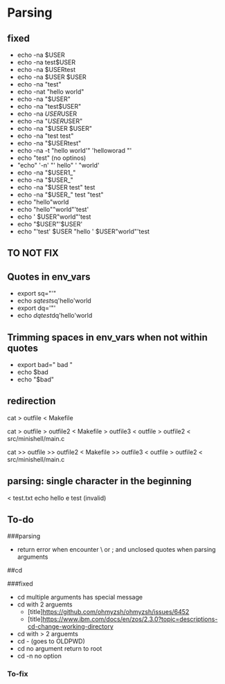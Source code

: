 # Parsing
## fixed

- echo -na $USER
- echo -na test$USER
- echo -na $USERtest
- echo -na $USER $USER
- echo -na "test"
- echo -nat "hello world"
- echo -na "$USER"
- echo -na "test$USER"
- echo -na $USER$USER
- echo -na "$USER$USER"
- echo -na "$USER $USER"
- echo -na "test test"
- echo -na "$USERtest"
- echo -na -t "hello world'"          'helloworad "'
- echo "test" (no optinos)
- "echo" '-n' "'   hello"      '   "world'
- echo -na "$USER1_"
- echo -na "$USER_"
- echo -na "$USER test" test
- echo -na "$USER_" test "test"
- echo "hello"world
- echo "hello""world"'test'
- echo ' $USER"world"'test
- echo "$USER"'$USER'
- echo "'test' $USER "hello ' $USER"world"'test

## TO NOT FIX

## Quotes in env_vars
- export sq="'"
- echo $sq test$sq'hello'world
- export dq='"'
- echo $dq test$dq'hello'world

## Trimming spaces in env_vars when not within quotes
- export bad="     bad     "
- echo $bad
- echo "$bad"

## redirection

cat > outfile < Makefile

cat > outfile > outfile2 < Makefile > outfile3 < outfile > outfile2 < src/minishell/main.c

cat >> outfile >> outfile2 < Makefile >> outfile3 < outfile > outfile2 < src/minishell/main.c

## parsing: single character in the beginning
< test.txt echo hello
e test (invalid)


## To-do

###parsing
- return error when encounter \ or ; and unclosed quotes when parsing arguments

##cd

###fixed
- cd multiple arguments has special message
- cd with 2 arguemts 
	- [title]https://github.com/ohmyzsh/ohmyzsh/issues/6452
	- [title]https://www.ibm.com/docs/en/zos/2.3.0?topic=descriptions-cd-change-working-directory
- cd with > 2 arguemts
- cd - (goes to OLDPWD)
- cd no argument return to root
- cd -n no option

### To-fix

